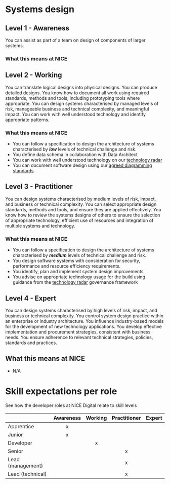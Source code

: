 # Systems design


## Level 1 - Awareness
You can assist as part of a team on design of components of larger systems. 

### What this means at NICE 

## Level 2 - Working
You can translate logical designs into physical designs. You can produce detailed designs. You know how to document all work using required standards, methods and tools, including prototyping tools where appropriate. You can design systems characterised by managed levels of risk, manageable business and technical complexity, and meaningful impact. You can work with well understood technology and identify appropriate patterns.

### What this means at NICE 
- You can follow a specification to design the architecture of systems characterised by ***low*** levels of technical challenge and risk.
- You define data schema in collaboration with Data Architect
- You can work with well understood technology on our [technology radar](https://github.com/nice-digital/technology-radar)
- You can document software design using our [agreed diagramming standards](https://nicedigital.atlassian.net/wiki/spaces/DEV/pages/108331124/Diagrams)

## Level 3 - Practitioner
You can design systems characterised by medium levels of risk, impact, and business or technical complexity. You can select appropriate design standards, methods and tools, and ensure they are applied effectively. You know how to review the systems designs of others to ensure the selection of appropriate technology, efficient use of resources and integration of multiple systems and technology.

### What this means at NICE 
- You can follow a specification to design the architecture of systems characterised by ***medium*** levels of technical challenge and risk.
- You design software systems with consideration for security, performance and resource efficiency requirements.
- You identify, plan and implement system design improvements
- You advise on appropriate technology usage for the build using guidance from the [technology radar](https://github.com/nice-digital/technology-radar) governance framework


## Level 4 - Expert
You can design systems characterised by high levels of risk, impact, and business or technical complexity. You control system design practice within an enterprise or industry architecture. You influence industry-based models for the development of new technology applications. You develop effective implementation and procurement strategies, consistent with business needs. You ensure adherence to relevant technical strategies, policies, standards and practices.


## What this means at NICE 
- N/A

# Skill expectations per role
See how the developer roles at NICE Digital relate to skill levels

|                   | Awareness | Working | Practitioner | Expert |
|-------------------|:-:|:-:|:-:|:-:| 
| Apprentice        |    x      |         |              |        |
| Junior            |    x      |         |              |        |
| Developer         |           |    x    |              |        |
| Senior            |           |         |     x        |        |
| Lead (management) |           |         |     x        |        |
| Lead (technical)  |           |         |     x        |        |


